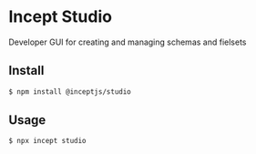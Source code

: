 # Incept Studio

Developer GUI for creating and managing schemas and fielsets

## Install

```bash
$ npm install @inceptjs/studio
```

## Usage

```bash
$ npx incept studio
```